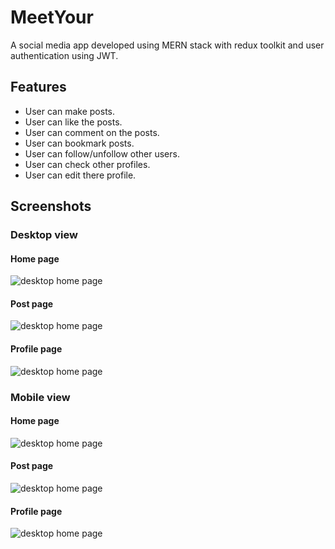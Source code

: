 
# MeetYour

A social media app developed using MERN stack with redux toolkit and user authentication  using JWT.
## Features

- User can make posts.
- User can like the  posts.
- User can comment on the posts.
- User can bookmark posts.
- User can follow/unfollow other users.
- User can check other profiles.
- User can edit there profile.




## Screenshots

### Desktop view

#### Home page
![desktop home page](https://i.ibb.co/qxKc5cw/Screenshot-from-2021-12-30-15-44-15.png)
#### Post page
![desktop home page](https://i.ibb.co/35x0WXy/Screenshot-from-2021-12-30-15-45-45.png)
#### Profile page
![desktop home page](https://i.ibb.co/D4bP7Cm/Screenshot-from-2021-12-30-15-44-30.png)


### Mobile view

#### Home page
![desktop home page](https://i.ibb.co/4WyMCGh/Screenshot-from-2021-12-30-15-49-34.png)
#### Post page
![desktop home page](https://i.ibb.co/7Yg6pvL/Screenshot-from-2021-12-30-15-50-08.png)
#### Profile page
![desktop home page](https://i.ibb.co/KKBkTVZ/Screenshot-from-2021-12-30-15-49-46.png)

